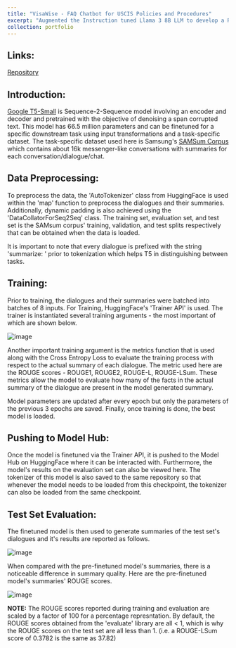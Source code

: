 ```yaml
---
title: "VisaWise - FAQ Chatbot for USCIS Policies and Procedures"
excerpt: "Augmented the Instruction tuned Llama 3 8B LLM to develop a Retrieval Augmented Generation System (RAG) based Chatbot that answers F-1 Visa related queries by utilizing USCIS policy and procedure information, thereby achieving a 24% improvement in factual accuracy as compared to using only the LLM by itself."
collection: portfolio
---
```



## Links:
[Repository](https://github.com/sameerprasadkoppolu/VisaWise_DS5983)  

## Introduction:
[Google T5-Small](https://huggingface.co/google-t5/t5-small) is Sequence-2-Sequence model involving an encoder and decoder and pretrained with the objective of denoising a span corrupted text. 
This model has 66.5 million parameters and can be finetuned for a specific downstream task using input transformations and a task-specific dataset.
The task-specific dataset used here is Samsung's [SAMSum Corpus](https://huggingface.co/datasets/Samsung/samsum) which contains about 16k messenger-like conversations 
with summaries for each conversation/dialogue/chat.

## Data Preprocessing:
To preprocess the data, the 'AutoTokenizer' class from HuggingFace is used within the 'map' function to preprocess the dialogues and their summaries.
Additionally, dynamic padding is also achieved using the 'DataCollatorForSeq2Seq' class. The training set, evaluation set, and test set is 
the SAMsum corpus' training, validation, and test splits respectively that can be obtained when the data is loaded.  
  
It is important to note that every dialogue is prefixed with the string 'summarize: ' prior to tokenization which helps T5 in distinguishing between
tasks.

## Training:
Prior to training, the dialogues and their summaries were batched into batches of 8 inputs. For Training, HuggingFace's 'Trainer API' is used.
The trainer is instantiated several training arguments - the most important of which are shown below.  
  
![image](https://github.com/sameerprasadkoppolu/portfolio/assets/40263744/dbf9001b-5733-448d-b2dc-13e8348ba0aa)  
  
Another important training argument is the metrics function that is used along with the Cross Entropy Loss to evaluate the training process 
with respect to the actual summary of each dialogue. The metric used here are the ROUGE scores - ROUGE1, ROUGE2, ROUGE-L, ROUGE-LSum. These
metrics allow the model to evaluate how many of the facts in the actual summary of the dialogue are present in the model generated summary.  

Model parameters are updated after every epoch but only the parameters of the previous 3 epochs are saved. Finally, once training is done, the best
model is loaded.  

##  Pushing to Model Hub:
Once the model is finetuned via the Trainer API, it is pushed to the Model Hub on HuggingFace where it can be interacted with. 
Furthermore, the model's results on the evaluation set can also be viewed here. The tokenizer of this model is also saved to the same repository
so that whenever the model needs to be loaded from this checkpoint, the tokenizer can also be loaded from the same checkpoint.

## Test Set Evaluation:
The finetuned model is then used to generate summaries of the test set's dialogues and it's results are reported as follows.  

![image](https://github.com/sameerprasadkoppolu/portfolio/assets/40263744/f9f603c4-495a-4755-9103-88f384894cab)  

When compared with the pre-finetuned model's summaries, there is a noticeable difference in summary quality.
Here are the pre-finetuned model's summaries' ROUGE scores.  

![image](https://github.com/sameerprasadkoppolu/portfolio/assets/40263744/52e2aaab-e41a-49bc-9ba4-9a23fefad77b)  

**NOTE:** The ROUGE scores reported during training and evaluation are scaled by a factor of 100 for a percentage represntation. 
By default, the ROUGE scores obtained from the 'evaluate' library are all < 1, which is why the ROUGE scores on the test set are all less than 1. 
(i.e. a ROUGE-LSum score of 0.3782 is the same as 37.82)



